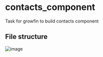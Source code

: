 # contacts_component
Task for growfin to build contacts component

## File structure
![image](https://github.com/Saideepak01/contacts_component/assets/68103212/937340ee-513e-49d2-914a-44061d0eb862)

